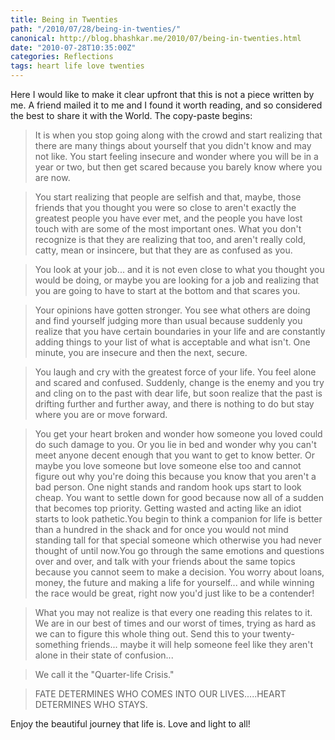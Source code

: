 ```yaml
---
title: Being in Twenties
path: "/2010/07/28/being-in-twenties/"
canonical: http://blog.bhashkar.me/2010/07/being-in-twenties.html
date: "2010-07-28T10:35:00Z"
categories: Reflections
tags: heart life love twenties
---
```

Here I would like to make it clear upfront that this is not a piece written by me. A friend mailed it to me and I found it worth reading, and so considered the best to share it with the World. The copy-paste begins:<span class="more"></span>

>It is when you stop going along with the crowd and start realizing that there are many things about yourself that you didn't know and may not like. You start feeling insecure and wonder where you will be in a year or two, but then get scared because you barely know where you are now.

>You start realizing that people are selfish and that, maybe, those friends that you thought you were so close to aren't exactly the greatest people you have ever met, and the people you have lost touch with are some of the most important ones. What you don't recognize is that they are realizing that too, and aren't really cold, catty, mean or insincere, but that they are as confused as you.

>You look at your job... and it is not even close to what you thought you would be doing, or maybe you are looking for a job and realizing that you are going to have to start at the bottom and that scares you.

>Your opinions have gotten stronger. You see what others are doing and find yourself judging more than usual because suddenly you realize that you have certain boundaries in your life and are constantly adding things to your list of what is acceptable and what isn't. One minute, you are insecure and then the next, secure.

>You laugh and cry with the greatest force of your life. You feel alone and scared and confused. Suddenly, change is the enemy and you try and cling on to the past with dear life, but soon realize that the past is drifting further and further away, and there is nothing to do but stay where you are or move forward.

>You get your heart broken and wonder how someone you loved could do such damage to you. Or you lie in bed and wonder why you can't meet anyone decent enough that you want to get to know better. Or maybe you love someone but love someone else too and cannot figure out why you're doing this because you know that you aren't a bad person. One night stands and random hook ups start to look cheap. You want to settle down for good because now all of a sudden that becomes top priority. Getting wasted and acting like an idiot starts to look pathetic.You begin to think a companion for life is better than a hundred in the shack and for once you would not mind standing tall for that special someone which otherwise you had never thought of until now.You go through the same emotions and questions over and over, and talk with your friends about the same topics because you cannot seem to make a decision. You worry about loans, money, the future and making a life for yourself... and while winning the race would be great, right now you'd just like to be a contender!

>What you may not realize is that every one reading this relates to it. We are in our best of times and our worst of times, trying as hard as we can to figure this whole thing out. Send this to your twenty-something friends... maybe it will help someone feel like they aren't alone in their state of confusion...

>We call it the "Quarter-life Crisis."

>FATE DETERMINES WHO COMES INTO OUR LIVES.....HEART DETERMINES WHO STAYS.

Enjoy the beautiful journey that life is. Love and light to all!